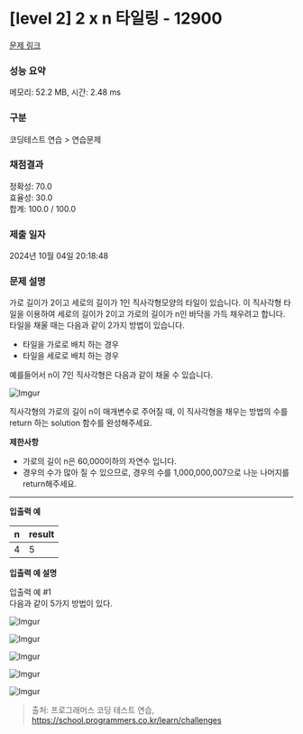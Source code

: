 # \[level 2] 2 x n 타일링 - 12900

[문제 링크](https://school.programmers.co.kr/learn/courses/30/lessons/12900)

### 성능 요약

메모리: 52.2 MB, 시간: 2.48 ms

### 구분

코딩테스트 연습 > 연습문제

### 채점결과

정확성: 70.0\
효율성: 30.0\
합계: 100.0 / 100.0

### 제출 일자

2024년 10월 04일 20:18:48

### 문제 설명

가로 길이가 2이고 세로의 길이가 1인 직사각형모양의 타일이 있습니다. 이 직사각형 타일을 이용하여 세로의 길이가 2이고 가로의 길이가 n인 바닥을 가득 채우려고 합니다. 타일을 채울 때는 다음과 같이 2가지 방법이 있습니다.

* 타일을 가로로 배치 하는 경우
* 타일을 세로로 배치 하는 경우

예를들어서 n이 7인 직사각형은 다음과 같이 채울 수 있습니다.

![Imgur](https://i.imgur.com/29ANX0f.png)

직사각형의 가로의 길이 n이 매개변수로 주어질 때, 이 직사각형을 채우는 방법의 수를 return 하는 solution 함수를 완성해주세요.

**제한사항**

* 가로의 길이 n은 60,000이하의 자연수 입니다.
* 경우의 수가 많아 질 수 있으므로, 경우의 수를 1,000,000,007으로 나눈 나머지를 return해주세요.

***

**입출력 예**

| n | result |
| - | ------ |
| 4 | 5      |

**입출력 예 설명**

입출력 예 #1\
다음과 같이 5가지 방법이 있다.

![Imgur](https://i.imgur.com/keiKrD3.png)

![Imgur](https://i.imgur.com/O9GdTE0.png)

![Imgur](https://i.imgur.com/IZBmc6M.png)

![Imgur](https://i.imgur.com/29LWVzK.png)

![Imgur](https://i.imgur.com/z64JbNf.png)

> 출처: 프로그래머스 코딩 테스트 연습, https://school.programmers.co.kr/learn/challenges
